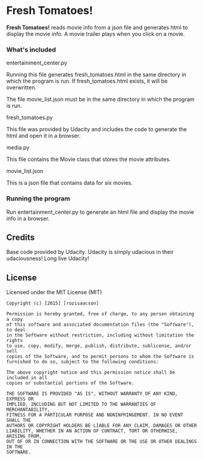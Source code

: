 Fresh Tomatoes!
======
**Fresh Tomatoes!** reads movie info from a json file and generates html to display the movie info.
A movie trailer plays when you click on a movie.

### What's included

entertainment_center.py

Running this file generates fresh_tomatoes.html in the same directory in which the program is run.
If fresh_tomatoes.html exists, it will be overwritten.

The file movie_list.json must be in the same directory in which the program is run.

fresh_tomatoes.py

This file was provided by Udacity and includes the code to generate the html and open it in a 
browser.

media.py

This file contains the Movie class that stores the movie attributes.

movie_list.json

This is a json file that contains data for six movies.

### Running the program

Run entertainment_center.py to generate an html file and display the movie info in a browser.

## Credits

Base code provided by Udacity. Udacity is simply udacious in their udaciousness! Long live Udacity!


## License
Licensed under the MIT License (MIT)
```
Copyright (c) [2015] [rozisaacson]

Permission is hereby granted, free of charge, to any person obtaining a copy
of this software and associated documentation files (the "Software"), to deal
in the Software without restriction, including without limitation the rights
to use, copy, modify, merge, publish, distribute, sublicense, and/or sell
copies of the Software, and to permit persons to whom the Software is
furnished to do so, subject to the following conditions:

The above copyright notice and this permission notice shall be included in all
copies or substantial portions of the Software.

THE SOFTWARE IS PROVIDED "AS IS", WITHOUT WARRANTY OF ANY KIND, EXPRESS OR
IMPLIED, INCLUDING BUT NOT LIMITED TO THE WARRANTIES OF MERCHANTABILITY,
FITNESS FOR A PARTICULAR PURPOSE AND NONINFRINGEMENT. IN NO EVENT SHALL THE
AUTHORS OR COPYRIGHT HOLDERS BE LIABLE FOR ANY CLAIM, DAMAGES OR OTHER
LIABILITY, WHETHER IN AN ACTION OF CONTRACT, TORT OR OTHERWISE, ARISING FROM,
OUT OF OR IN CONNECTION WITH THE SOFTWARE OR THE USE OR OTHER DEALINGS IN THE
SOFTWARE.
```


